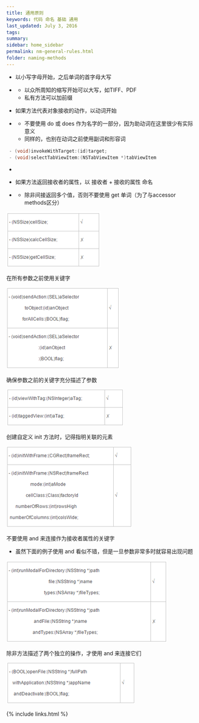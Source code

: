 ```yaml
---
title: 通用原则
keywords: 代码 命名 基础 通用
last_updated: July 3, 2016
tags:
summary:
sidebar: home_sidebar
permalink: nm-general-rules.html
folder: naming-methods
---
```



- 以小写字母开始，之后单词的首字母大写

- - 以众所周知的缩写开始可以大写，如TIFF、PDF
  - 私有方法可以加前缀                

- 如果方法代表对象接收的动作，以动词开始

- - 不要使用 do 或 does 作为名字的一部分，因为助动词在这里很少有实际意义
  - 同样的，也别在动词之前使用副词和形容词

 ```objective-c
  - (void)invokeWithTarget:(id)target;
  - (void)selectTabViewItem:(NSTabViewItem *)tabViewItem
  ```

- ​


- 如果方法返回接收者的属性，以 接收者 + 接收的属性 命名

- - 除非间接返回多个值，否则不要使用 get 单词（为了与accessor methods区分） 

![1441510342242240](assets/1441510342242240.png)



在所有参数之前使用关键字



![1441510350190909](assets/1441510350190909.png)



确保参数之前的关键字充分描述了参数



![1441510357744281](assets/1441510357744281.png)



创建自定义 init 方法时，记得指明关联的元素



![1441510364456110](assets/1441510364456110.png)



不要使用 and 来连接作为接收者属性的关键字

- 虽然下面的例子使用 and 看似不错，但是一旦参数非常多时就容易出现问题

![1441510376939244](assets/1441510376939244.png)



除非方法描述了两个独立的操作，才使用 and 来连接它们



![1441510386160791](assets/1441510386160791.png)


{% include links.html %}
